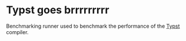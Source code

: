 # Typst goes brrrrrrrrr
Benchmarking runner used to benchmark the performance of the [Typst](https://typst.app/) compiler.